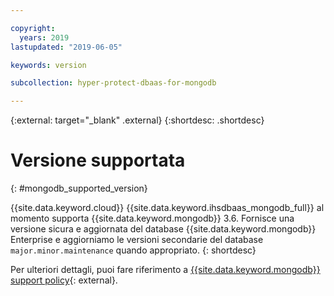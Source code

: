 ```yaml
---

copyright:
  years: 2019
lastupdated: "2019-06-05"

keywords: version

subcollection: hyper-protect-dbaas-for-mongodb

---
```


{:external: target="_blank" .external}
{:shortdesc: .shortdesc}

# Versione supportata
{: #mongodb_supported_version}

{{site.data.keyword.cloud}} {{site.data.keyword.ihsdbaas_mongodb_full}} al momento supporta {{site.data.keyword.mongodb}} 3.6. Fornisce una versione sicura e aggiornata del database {{site.data.keyword.mongodb}} Enterprise e aggiorniamo le versioni secondarie del database `major.minor.maintenance` quando appropriato.
{: shortdesc}

Per ulteriori dettagli, puoi fare riferimento a [{{site.data.keyword.mongodb}} support policy](https://www.mongodb.com/support-policy){: external}.

